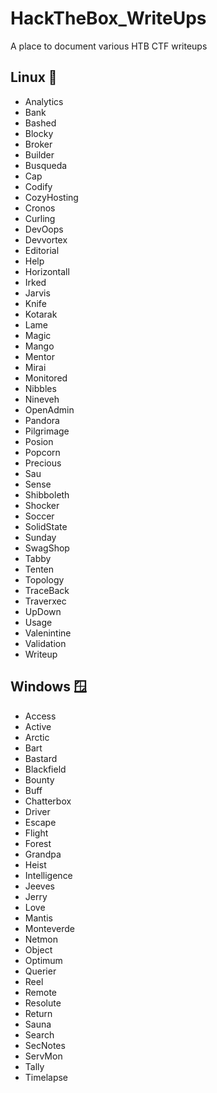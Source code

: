 # HackTheBox_WriteUps

A place to document various HTB CTF writeups

## Linux 🐧

- Analytics
- Bank
- Bashed
- Blocky
- Broker
- Builder
- Busqueda
- Cap
- Codify
- CozyHosting
- Cronos
- Curling
- DevOops
- Devvortex
- Editorial
- Help
- Horizontall
- Irked
- Jarvis
- Knife
- Kotarak
- Lame
- Magic
- Mango
- Mentor
- Mirai
- Monitored
- Nibbles
- Nineveh
- OpenAdmin
- Pandora
- Pilgrimage
- Posion
- Popcorn
- Precious
- Sau
- Sense
- Shibboleth
- Shocker
- Soccer
- SolidState
- Sunday
- SwagShop
- Tabby
- Tenten
- Topology
- TraceBack
- Traverxec
- UpDown
- Usage
- Valenintine
- Validation
- Writeup

## Windows 🪟

- Access
- Active
- Arctic
- Bart
- Bastard
- Blackfield
- Bounty
- Buff
- Chatterbox
- Driver
- Escape
- Flight
- Forest
- Grandpa
- Heist
- Intelligence
- Jeeves
- Jerry
- Love
- Mantis
- Monteverde
- Netmon
- Object
- Optimum
- Querier
- Reel
- Remote
- Resolute
- Return
- Sauna
- Search
- SecNotes
- ServMon
- Tally
- Timelapse
